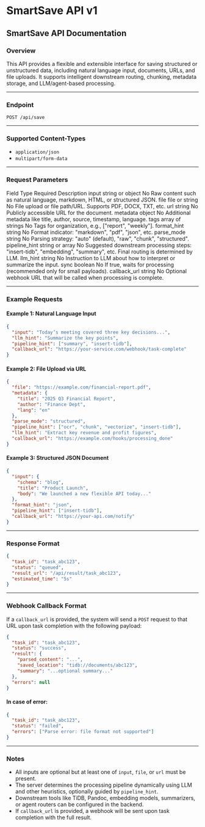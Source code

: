 # SmartSave API v1

## SmartSave API Documentation

### Overview

This API provides a flexible and extensible interface for saving structured or unstructured data, including natural language input, documents, URLs, and file uploads. It supports intelligent downstream routing, chunking, metadata storage, and LLM/agent-based processing.

---

### Endpoint

```http
POST /api/save
```

---

### Supported Content-Types

- `application/json`
- `multipart/form-data`

---

### Request Parameters

Field	          Type	          Required	          Description
input	    string or object	       No	      Raw content such as natural language, markdown, HTML, or structured JSON.
file	    file or string	         No	      File upload or file path/URL. Supports PDF, DOCX, TXT, etc.
url	          string	             No	      Publicly accessible URL for the document.
metadata	    object	             No	      Additional metadata like title, author, source, timestamp, language.
tags	    array of strings	       No	      Tags for organization, e.g., ["report", "weekly"].
format_hint	  string	             No	      Format indicator: "markdown", "pdf", "json", etc.
parse_mode	  string	             No	      Parsing strategy: "auto" (default), "raw", "chunk", "structured".
pipeline_hint	string or array	     No	      Suggested downstream processing steps: "insert-tidb", "embedding", "summary", etc. 
                                            Final routing is determined by LLM.
llm_hint	    string	             No	      Instruction to LLM about how to interpret or summarize the input.
sync	        boolean	             No	      If true, waits for processing (recommended only for small payloads).
callback_url	string	             No	    Optional webhook URL that will be called when processing is complete.

---

### Example Requests

#### Example 1: Natural Language Input

```json
{
  "input": "Today’s meeting covered three key decisions...",
  "llm_hint": "Summarize the key points",
  "pipeline_hint": ["summary", "insert-tidb"],
  "callback_url": "https://your-service.com/webhook/task-complete"
}
```

#### Example 2: File Upload via URL

```json
{
  "file": "https://example.com/financial-report.pdf",
  "metadata": {
    "title": "2025 Q3 Financial Report",
    "author": "Finance Dept",
    "lang": "en"
  },
  "parse_mode": "structured",
  "pipeline_hint": ["ocr", "chunk", "vectorize", "insert-tidb"],
  "llm_hint": "Extract key revenue and profit figures",
  "callback_url": "https://example.com/hooks/processing_done"
}
```

#### Example 3: Structured JSON Document

```json
{
  "input": {
    "schema": "blog",
    "title": "Product Launch",
    "body": "We launched a new flexible API today..."
  },
  "format_hint": "json",
  "pipeline_hint": ["insert-tidb"],
  "callback_url": "https://your-api.com/notify"
}
```

---

### Response Format

```json
{
  "task_id": "task_abc123",
  "status": "queued",
  "result_url": "/api/result/task_abc123",
  "estimated_time": "5s"
}
```

---

### Webhook Callback Format

If a `callback_url` is provided, the system will send a `POST` request to that URL upon task completion with the following payload:

```json
{
  "task_id": "task_abc123",
  "status": "success",
  "result": {
    "parsed_content": "...",
    "saved_location": "tidb://documents/abc123",
    "summary": "...optional summary..."
  },
  "errors": null
}
```

#### In case of error:

```json
{
  "task_id": "task_abc123",
  "status": "failed",
  "errors": ["Parse error: file format not supported"]
}
```

---

### Notes

- All inputs are optional but at least one of `input`, `file`, or `url` must be present.
- The server determines the processing pipeline dynamically using LLM and other heuristics, optionally guided by `pipeline_hint`.
- Downstream tools like TiDB, Pandoc, embedding models, summarizers, or agent routers can be configured in the backend.
- If `callback_url` is provided, a webhook will be sent upon task completion with the full result.
